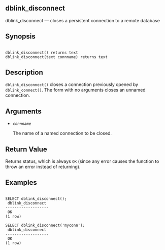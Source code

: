 ## dblink\_disconnect

dblink\_disconnect — closes a persistent connection to a remote database

## Synopsis

```

dblink_disconnect() returns text
dblink_disconnect(text connname) returns text
```

## Description

`dblink_disconnect()` closes a connection previously opened by `dblink_connect()`. The form with no arguments closes an unnamed connection.

## Arguments

* *`connname`*

    The name of a named connection to be closed.

## Return Value

Returns status, which is always `OK` (since any error causes the function to throw an error instead of returning).

## Examples

```

SELECT dblink_disconnect();
 dblink_disconnect
-------------------
 OK
(1 row)

SELECT dblink_disconnect('myconn');
 dblink_disconnect
-------------------
 OK
(1 row)
```